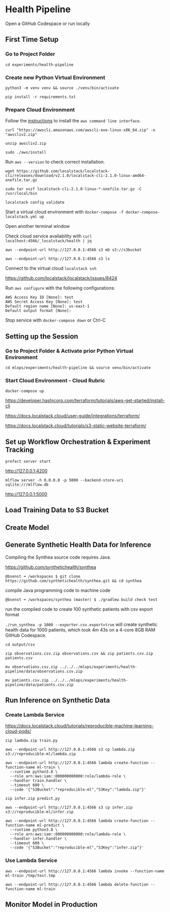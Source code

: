 # Health Pipeline

Open a GitHub Codespace or run locally

## First Time Setup

### Go to Project Folder

`cd experiments/health-pipeline`

### Create new Python Virtual Environment

`python3 -m venv venv && source ./venv/bin/activate`

`pip install -r requirements.txt`

### Prepare Cloud Environment

Follow the [instructions](https://docs.aws.amazon.com/cli/latest/userguide/getting-started-install.html) to install the `aws command line interface`.

`curl "https://awscli.amazonaws.com/awscli-exe-linux-x86_64.zip" -o "awscliv2.zip"`

`unzip awscliv2.zip`

`sudo ./aws/install`

Run `aws --version` to check correct installation.

`wget https://github.com/localstack/localstack-cli/releases/download/v2.1.0/localstack-cli-2.1.0-linux-amd64-onefile.tar.gz`

`sudo tar xvzf localstack-cli-2.1.0-linux-*-onefile.tar.gz -C /usr/local/bin`

`localstack config validate`

Start a virtual cloud environment with `docker-compose -f docker-compose-localstack.yml up`

Open another terminal window

Check cloud service availability with `curl localhost:4566/_localstack/health | jq`

`aws --endpoint-url http://127.0.0.1:4566 s3 mb s3://s3bucket`

`aws --endpoint-url http://127.0.0.1:4566 s3 ls`

Connect to the virtual cloud `localstack ssh`

https://github.com/localstack/localstack/issues/8424

Run `aws configure` with the following configurations:

```
AWS Access Key ID [None]: test
AWS Secret Access Key [None]: test
Default region name [None]: us-east-1
Default output format [None]:
```

Stop service with `docker-compose down` or Ctrl-C

## Setting up the Session

### Go to Project Folder & Activate prior Python Virtual Environment

`cd mlops/experiments/health-pipeline && source venv/bin/activate`

### Start Cloud Environment - Cloud Rubric

`docker-compose up`

https://developer.hashicorp.com/terraform/tutorials/aws-get-started/install-cli

https://docs.localstack.cloud/user-guide/integrations/terraform/

https://docs.localstack.cloud/tutorials/s3-static-website-terraform/

## Set up Workflow Orchestration & Experiment Tracking

`prefect server start`

http://127.0.0.1:4200

`mlflow server -h 0.0.0.0 -p 5000 --backend-store-uri sqlite:///mlflow.db`

http://127.0.0.1:5000

## Load Training Data to S3 Bucket

## Create Model

## Generate Synthetic Health Data for Inference
Compiling the Synthea source code requires Java.

https://github.com/synthetichealth/synthea

`@bsenst ➜ /workspaces $ git clone https://github.com/synthetichealth/synthea.git && cd synthea`

compile Java programming code to machine code

`@bsenst ➜ /workspaces/synthea (master) $ ./gradlew build check test`

run the compiled code to create 100 synthetic patients with csv export format

`./run_synthea -p 1000 --exporter.csv.export=true` will create synthetic health data for 1000 patients, which took 4m 43s on a 4-core 8GB RAM GitHub Codespace.

`cd output/csv`

`zip observations.csv.zip observations.csv && zip patients.csv.zip patients.csv`

`mv observations.csv.zip ../../../mlops/experiments/health-pipeline/data/observations.csv.zip`

`mv patients.csv.zip ../../../mlops/experiments/health-pipeline/data/patients.csv.zip`

## Run Inference on Synthetic Data

### Create Lambda Service
https://docs.localstack.cloud/tutorials/reproducible-machine-learning-cloud-pods/

`zip lambda.zip train.py`

`aws --endpoint-url http://127.0.0.1:4566 s3 cp lambda.zip s3://reproducible-ml/lambda.zip`

```
aws --endpoint-url http://127.0.0.1:4566 lambda create-function --function-name ml-train \
  --runtime python3.8 \
  --role arn:aws:iam::000000000000:role/lambda-role \
  --handler train.handler \
  --timeout 600 \
  --code '{"S3Bucket":"reproducible-ml","S3Key":"lambda.zip"}'
```

`zip infer.zip predict.py`

`aws --endpoint-url http://127.0.0.1:4566 s3 cp infer.zip s3://reproducible-ml/infer.zip`

```
aws --endpoint-url http://127.0.0.1:4566 lambda create-function --function-name ml-predict \
  --runtime python3.8 \
  --role arn:aws:iam::000000000000:role/lambda-role \
  --handler infer.handler \
  --timeout 600 \
  --code '{"S3Bucket":"reproducible-ml","S3Key":"infer.zip"}'
```

### Use Lambda Service

`aws --endpoint-url http://127.0.0.1:4566 lambda invoke --function-name ml-train /tmp/test.tmp`

`aws --endpoint-url http://127.0.0.1:4566 lambda delete-function --function-name ml-train`

## Monitor Model in Production
